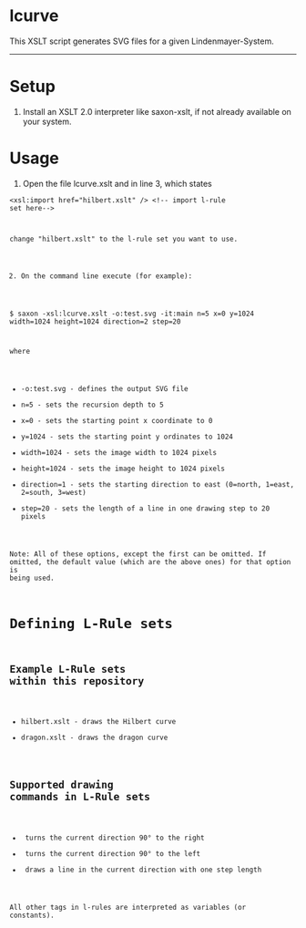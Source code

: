 # lcurve

This XSLT script generates SVG files for a given Lindenmayer-System.

***

# Setup

1. Install an XSLT 2.0 interpreter like saxon-xslt, if not already available on your system.

# Usage

1. Open the file lcurve.xslt and in line 3, which states

<code>&lt;xsl:import href="hilbert.xslt" /&gt; &lt;!-- import l-rule set here--&gt;

change "hilbert.xslt" to the l-rule set you want to use.

2. On the command line execute (for example):

$ saxon -xsl:lcurve.xslt -o:test.svg -it:main n=5 x=0 y=1024  width=1024 height=1024 direction=2 step=20

where

* -o:test.svg - defines the output SVG file
* n=5 - sets the recursion depth to 5
* x=0 - sets the starting point x coordinate to 0
* y=1024 - sets the starting point y ordinates to 1024
* width=1024 - sets the image width to 1024 pixels
* height=1024 - sets the image height to 1024 pixels
* direction=1 - sets the starting direction to east (0=north, 1=east, 2=south, 3=west)
* step=20 - sets the length of a line in one drawing step to 20 pixels

Note: All of these options, except the first can be omitted. If omitted, the default value (which are the above ones) for that option is being used.

# Defining L-Rule sets
## Example L-Rule sets within this repository
* hilbert.xslt - draws the Hilbert curve
* dragon.xslt - draws the dragon curve

## Supported drawing commands in L-Rule sets
* <r/> turns the current direction 90° to the right
* <l/> turns the current direction 90° to the left
* <f/> draws a line in the current direction with one step length

All other tags in l-rules are interpreted as variables (or constants).

